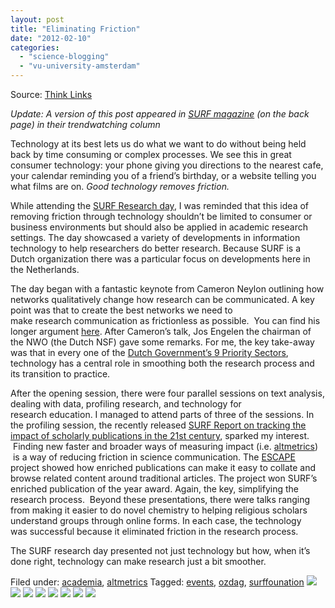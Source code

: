 ```yaml
---
layout: post
title: "Eliminating Friction"
date: "2012-02-10"
categories: 
  - "science-blogging"
  - "vu-university-amsterdam"
---
```


Source: [Think Links](http://thinklinks.wordpress.com/feed/)

_Update: A version of this post appeared in [SURF magazine](http://www.surf.nl/en/publicaties/Documents/SURF01%20(March%202012).pdf) (on the back page) in their trendwatching column_

Technology at its best lets us do what we want to do without being held back by time consuming or complex processes. We see this in great consumer technology: your phone giving you directions to the nearest cafe, your calendar reminding you of a friend’s birthday, or a website telling you what films are on. _Good technology removes friction._

While attending the [SURF Research day](http://www.surffoundation.nl/nl/themas/openonderzoek/ozdag/pages/default.aspx), I was reminded that this idea of removing friction through technology shouldn’t be limited to consumer or business environments but should also be applied in academic research settings. The day showcased a variety of developments in information technology to help researchers do better research. Because SURF is a Dutch organization there was a particular focus on developments here in the Netherlands.

The day began with a fantastic keynote from Cameron Neylon outlining how networks qualitatively change how research can be communicated. A key point was that to create the best networks we need to make research communication as frictionless as possible.  You can find his longer argument [here](http://cameronneylon.net/blog/network-enabled-research/). After Cameron’s talk, Jos Engelen the chairman of the NWO (the Dutch NSF) gave some remarks. For me, the key take-away was that in every one of the [Dutch Government’s 9 Priority Sectors](http://www.hollandtrade.com/sector-information/), technology has a central role in smoothing both the research process and its transition to practice.

After the opening session, there were four parallel sessions on text analysis, dealing with data, profiling research, and technology for research education. I managed to attend parts of three of the sessions. In the profiling session, the recently released [SURF Report on tracking the impact of scholarly publications in the 21st century](http://www.surffoundation.nl/en/publicaties/Pages/Users_narcissism_control.aspx), sparked my interest.  Finding new faster and broader ways of measuring impact (i.e. [altmetrics](http://altmetrics.org))  is a way of reducing friction in science communication. The [ESCAPE](http://www.surffoundation.nl/en/projecten/Pages/ESCAPE-Enhanced-Scientific-Communication-by-Aggregated-Publications-Environments.aspx) project showed how enriched publications can make it easy to collate and browse related content around traditional articles. The project won SURF’s enriched publication of the year award. Again, the key, simplifying the research process.  Beyond these presentations, there were talks ranging from making it easier to do novel chemistry to helping religious scholars understand groups through online forms. In each case, the technology was successful because it eliminated friction in the research process.

The SURF research day presented not just technology but how, when it’s done right, technology can make research just a bit smoother.

  
Filed under: [academia](https://thinklinks.wordpress.com/category/academia/), [altmetrics](https://thinklinks.wordpress.com/category/altmetrics-2/) Tagged: [events](https://thinklinks.wordpress.com/tag/events/), [ozdag](https://thinklinks.wordpress.com/tag/ozdag/), [surffounation](https://thinklinks.wordpress.com/tag/surffounation/) [![](http://feeds.wordpress.com/1.0/comments/thinklinks.wordpress.com/354/)](http://feeds.wordpress.com/1.0/gocomments/thinklinks.wordpress.com/354/) [![](http://feeds.wordpress.com/1.0/delicious/thinklinks.wordpress.com/354/)](http://feeds.wordpress.com/1.0/godelicious/thinklinks.wordpress.com/354/) [![](http://feeds.wordpress.com/1.0/facebook/thinklinks.wordpress.com/354/)](http://feeds.wordpress.com/1.0/gofacebook/thinklinks.wordpress.com/354/) [![](http://feeds.wordpress.com/1.0/twitter/thinklinks.wordpress.com/354/)](http://feeds.wordpress.com/1.0/gotwitter/thinklinks.wordpress.com/354/) [![](http://feeds.wordpress.com/1.0/stumble/thinklinks.wordpress.com/354/)](http://feeds.wordpress.com/1.0/gostumble/thinklinks.wordpress.com/354/) [![](http://feeds.wordpress.com/1.0/digg/thinklinks.wordpress.com/354/)](http://feeds.wordpress.com/1.0/godigg/thinklinks.wordpress.com/354/) [![](http://feeds.wordpress.com/1.0/reddit/thinklinks.wordpress.com/354/)](http://feeds.wordpress.com/1.0/goreddit/thinklinks.wordpress.com/354/) ![](http://stats.wordpress.com/b.gif?host=thinklinks.wordpress.com&blog=5274753&post=354&subd=thinklinks&ref=&feed=1)
